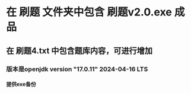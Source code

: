 # 在  <b>刷题</b>  文件夹中包含  刷题v2.0.exe  成品<br>
## 在  刷题4.txt 中包含题库内容，可进行增加
### 版本是openjdk version "17.0.11" 2024-04-16 LTS
#### 提供exe备份
